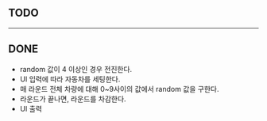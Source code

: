 ## TODO

---
## DONE
- random 값이 4 이상인 경우 전진한다.
- UI 입력에 따라 자동차를 세팅한다.
- 매 라운드 전체 차량에 대해 0~9사이의 값에서 random 값을 구한다.
- 라운드가 끝나면, 라운드를 차감한다.
- UI 출력